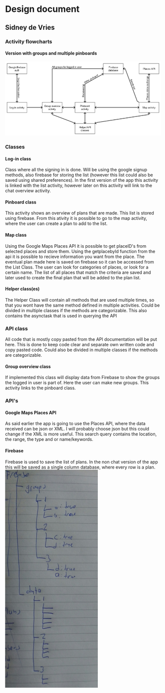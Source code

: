 # Design document

## Sidney de Vries

### Activity flowcharts

<!--#### Single pinboard version
![](doc/No_group_flowchart.png)-->

#### Version with groups and multiple pinboards
![](doc/Group_flowchart.png)

### Classes

#### Log-in class
Class where all the signing in is done. Will be using the google signup methods, also firebase for storing the list (however this list could also be saved using shared preferences). In the first version of the app this activity is linked with the list activity, however later on this activity will link to the chat overview activity. 

#### Pinboard class
This activity shows an overview of plans that are made. This list is stored using firebase. From this ativity it is possible to go to the map activity, where the user can create a plan to add to the list.

#### Map class
Using the Google Maps Places API it is possible to get placeID's from selected places and store them. Using the getplacebyId function from the api it is possible to recieve information you want from the place. The eventual plan made here is saved on firebase so it can be accessed from the List Class. The user can look for categories of places, or look for a certain name. The list of all places that match the criteria are saved and later used to create the final plan that will be added to the plan list. 

#### Helper class(es)
The Helper Class will contain all methods that are used multiple times, so that you wont have the same method defined in multiple activities. Could be divided in multiple classes if the methods are categorizable. This also contains the asynctask that is used in querying the API

### API class
All code that is mostly copy pasted from the API documentation will be put here. This is done to keep code clear and separate own written code and copy pasted code. Could also be divided in multiple classes if the methods are categorizable. 

#### Group overview class
If implemented this class will display data from Firebase to show the groups the logged in user is part of. Here the user can make new groups. This activity links to the pinboard class.

### API's

#### Google Maps Places API
As said earlier the app is going to use the Places API, where the data received can be json or XML. I will probably choose json but this could change if the XML is more useful. This search query contains the location, the range, the type and or name/keywords.

#### Firebase
Firebase is used to save the list of plans. In the non chat version of the app this will be saved as a single column database, where every row is a plan. <!--In the chat version of the app 2 columns are needed because it also has to count the votes of users. The chat database will have two columns, one with the name of the sender, and one with the message. This will be part of the bigger chat overview database, where there will be multiple columns, one with the name of the chat, one with the names of people in the chat, and the id of teh chat, which is linked to the chat database. -->
![](doc/dbstruc.jpg)
